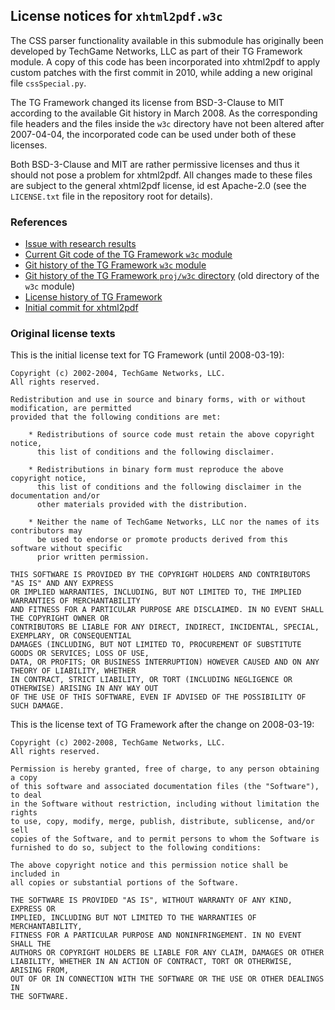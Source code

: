 ## License notices for `xhtml2pdf.w3c`

The CSS parser functionality available in this submodule has originally been developed by TechGame Networks, LLC as part of their TG Framework module.
A copy of this code has been incorporated into xhtml2pdf to apply custom patches with the first commit in 2010, while adding a new original file `cssSpecial.py`.

The TG Framework changed its license from BSD-3-Clause to MIT according to the available Git history in March 2008.
As the corresponding file headers and the files inside the `w3c` directory have not been altered after 2007-04-04, the incorporated code can be used under both of these licenses.

Both BSD-3-Clause and MIT are rather permissive licenses and thus it should not pose a problem for xhtml2pdf.
All changes made to these files are subject to the general xhtml2pdf license, id est Apache-2.0 (see the `LICENSE.txt` file in the repository root for details).

### References

* [Issue with research results](https://github.com/xhtml2pdf/xhtml2pdf/issues/696)
* [Current Git code of the TG Framework `w3c` module](https://github.com/techgame/tg-framework/tree/master/w3c)
* [Git history of the TG Framework `w3c` module](https://github.com/techgame/tg-framework/commits/master/w3c)
* [Git history of the TG Framework `proj/w3c` directory](https://github.com/techgame/tg-framework/commits/cfad4675d3a6c1aafaf55929a2ef57a169dad4d8/proj/w3c) (old directory of the `w3c` module)
* [License history of TG Framework](https://github.com/techgame/tg-framework/commits/master/LICENSE.txt)
* [Initial commit for xhtml2pdf](https://github.com/xhtml2pdf/xhtml2pdf/commit/881850e49b67d8c9111ac53d09fb90138c1a3320)

### Original license texts

This is the initial license text for TG Framework (until 2008-03-19):

```
Copyright (c) 2002-2004, TechGame Networks, LLC.
All rights reserved.

Redistribution and use in source and binary forms, with or without modification, are permitted 
provided that the following conditions are met:

    * Redistributions of source code must retain the above copyright notice, 
      this list of conditions and the following disclaimer.

    * Redistributions in binary form must reproduce the above copyright notice, 
      this list of conditions and the following disclaimer in the documentation and/or 
      other materials provided with the distribution.

    * Neither the name of TechGame Networks, LLC nor the names of its contributors may 
      be used to endorse or promote products derived from this software without specific 
      prior written permission.

THIS SOFTWARE IS PROVIDED BY THE COPYRIGHT HOLDERS AND CONTRIBUTORS "AS IS" AND ANY EXPRESS 
OR IMPLIED WARRANTIES, INCLUDING, BUT NOT LIMITED TO, THE IMPLIED WARRANTIES OF MERCHANTABILITY 
AND FITNESS FOR A PARTICULAR PURPOSE ARE DISCLAIMED. IN NO EVENT SHALL THE COPYRIGHT OWNER OR 
CONTRIBUTORS BE LIABLE FOR ANY DIRECT, INDIRECT, INCIDENTAL, SPECIAL, EXEMPLARY, OR CONSEQUENTIAL 
DAMAGES (INCLUDING, BUT NOT LIMITED TO, PROCUREMENT OF SUBSTITUTE GOODS OR SERVICES; LOSS OF USE, 
DATA, OR PROFITS; OR BUSINESS INTERRUPTION) HOWEVER CAUSED AND ON ANY THEORY OF LIABILITY, WHETHER 
IN CONTRACT, STRICT LIABILITY, OR TORT (INCLUDING NEGLIGENCE OR OTHERWISE) ARISING IN ANY WAY OUT 
OF THE USE OF THIS SOFTWARE, EVEN IF ADVISED OF THE POSSIBILITY OF SUCH DAMAGE.
```

This is the license text of TG Framework after the change on 2008-03-19:

```
Copyright (c) 2002-2008, TechGame Networks, LLC.
All rights reserved.

Permission is hereby granted, free of charge, to any person obtaining a copy
of this software and associated documentation files (the "Software"), to deal
in the Software without restriction, including without limitation the rights
to use, copy, modify, merge, publish, distribute, sublicense, and/or sell
copies of the Software, and to permit persons to whom the Software is
furnished to do so, subject to the following conditions:

The above copyright notice and this permission notice shall be included in
all copies or substantial portions of the Software.

THE SOFTWARE IS PROVIDED "AS IS", WITHOUT WARRANTY OF ANY KIND, EXPRESS OR
IMPLIED, INCLUDING BUT NOT LIMITED TO THE WARRANTIES OF MERCHANTABILITY,
FITNESS FOR A PARTICULAR PURPOSE AND NONINFRINGEMENT. IN NO EVENT SHALL THE
AUTHORS OR COPYRIGHT HOLDERS BE LIABLE FOR ANY CLAIM, DAMAGES OR OTHER
LIABILITY, WHETHER IN AN ACTION OF CONTRACT, TORT OR OTHERWISE, ARISING FROM,
OUT OF OR IN CONNECTION WITH THE SOFTWARE OR THE USE OR OTHER DEALINGS IN
THE SOFTWARE.
```
